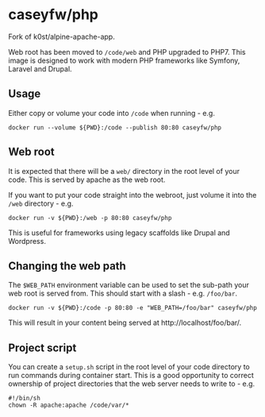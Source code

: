 # caseyfw/php

Fork of k0st/alpine-apache-app.

Web root has been moved to `/code/web` and PHP upgraded to PHP7. This image is
designed to work with modern PHP frameworks like Symfony, Laravel and Drupal.

## Usage

Either copy or volume your code into `/code` when running - e.g.

```
docker run --volume ${PWD}:/code --publish 80:80 caseyfw/php
```

## Web root

It is expected that there will be a `web/` directory in the root level of your
code. This is served by apache as the web root.

If you want to put your code straight into the webroot, just volume it into the
`/web` directory - e.g.

```
docker run -v ${PWD}:/web -p 80:80 caseyfw/php
```

This is useful for frameworks using legacy scaffolds like Drupal and Wordpress.

## Changing the web path

The `$WEB_PATH` environment variable can be used to set the sub-path your
web root is served from. This should start with a slash - e.g. `/foo/bar`.

```
docker run -v ${PWD}:/code -p 80:80 -e "WEB_PATH=/foo/bar" caseyfw/php
```

This will result in your content being served at http://localhost/foo/bar/.

## Project script

You can create a `setup.sh` script in the root level of your code directory to
run commands during container start. This is a good opportunity to correct
ownership of project directories that the web server needs to write to - e.g.

```
#!/bin/sh
chown -R apache:apache /code/var/*
```
